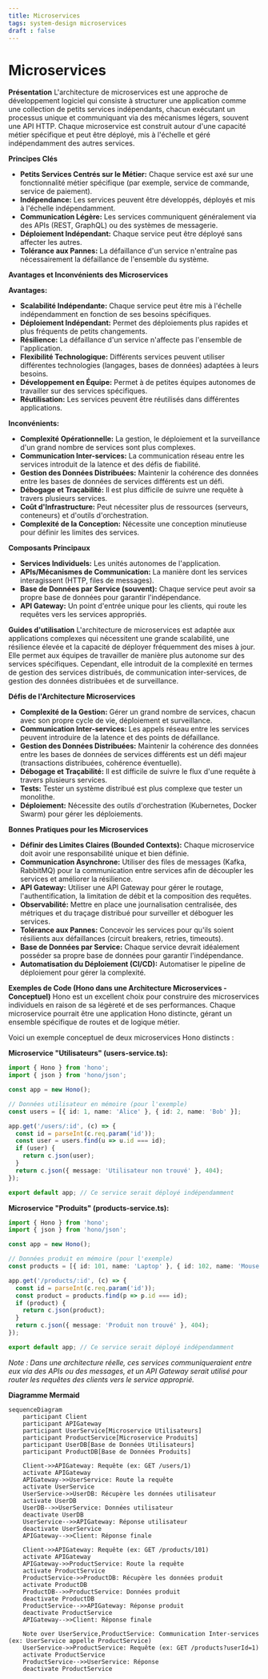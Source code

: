 ```yaml
---
title: Microservices
tags: system-design microservices
draft : false
---
```


# Microservices

**Présentation**
L'architecture de microservices est une approche de développement logiciel qui consiste à structurer une application comme une collection de petits services indépendants, chacun exécutant un processus unique et communiquant via des mécanismes légers, souvent une API HTTP. Chaque microservice est construit autour d'une capacité métier spécifique et peut être déployé, mis à l'échelle et géré indépendamment des autres services.

**Principes Clés**
- **Petits Services Centrés sur le Métier:** Chaque service est axé sur une fonctionnalité métier spécifique (par exemple, service de commande, service de paiement).
- **Indépendance:** Les services peuvent être développés, déployés et mis à l'échelle indépendamment.
- **Communication Légère:** Les services communiquent généralement via des APIs (REST, GraphQL) ou des systèmes de messagerie.
- **Déploiement Indépendant:** Chaque service peut être déployé sans affecter les autres.
- **Tolérance aux Pannes:** La défaillance d'un service n'entraîne pas nécessairement la défaillance de l'ensemble du système.

**Avantages et Inconvénients des Microservices**

**Avantages:**
- **Scalabilité Indépendante:** Chaque service peut être mis à l'échelle indépendamment en fonction de ses besoins spécifiques.
- **Déploiement Indépendant:** Permet des déploiements plus rapides et plus fréquents de petits changements.
- **Résilience:** La défaillance d'un service n'affecte pas l'ensemble de l'application.
- **Flexibilité Technologique:** Différents services peuvent utiliser différentes technologies (langages, bases de données) adaptées à leurs besoins.
- **Développement en Équipe:** Permet à de petites équipes autonomes de travailler sur des services spécifiques.
- **Réutilisation:** Les services peuvent être réutilisés dans différentes applications.

**Inconvénients:**
- **Complexité Opérationnelle:** La gestion, le déploiement et la surveillance d'un grand nombre de services sont plus complexes.
- **Communication Inter-services:** La communication réseau entre les services introduit de la latence et des défis de fiabilité.
- **Gestion des Données Distribuées:** Maintenir la cohérence des données entre les bases de données de services différents est un défi.
- **Débogage et Traçabilité:** Il est plus difficile de suivre une requête à travers plusieurs services.
- **Coût d'Infrastructure:** Peut nécessiter plus de ressources (serveurs, conteneurs) et d'outils d'orchestration.
- **Complexité de la Conception:** Nécessite une conception minutieuse pour définir les limites des services.

**Composants Principaux**
- **Services Individuels:** Les unités autonomes de l'application.
- **APIs/Mécanismes de Communication:** La manière dont les services interagissent (HTTP, files de messages).
- **Base de Données par Service (souvent):** Chaque service peut avoir sa propre base de données pour garantir l'indépendance.
- **API Gateway:** Un point d'entrée unique pour les clients, qui route les requêtes vers les services appropriés.

**Guides d'utilisation**
L'architecture de microservices est adaptée aux applications complexes qui nécessitent une grande scalabilité, une résilience élevée et la capacité de déployer fréquemment des mises à jour. Elle permet aux équipes de travailler de manière plus autonome sur des services spécifiques. Cependant, elle introduit de la complexité en termes de gestion des services distribués, de communication inter-services, de gestion des données distribuées et de surveillance.

**Défis de l'Architecture Microservices**
- **Complexité de la Gestion:** Gérer un grand nombre de services, chacun avec son propre cycle de vie, déploiement et surveillance.
- **Communication Inter-services:** Les appels réseau entre les services peuvent introduire de la latence et des points de défaillance.
- **Gestion des Données Distribuées:** Maintenir la cohérence des données entre les bases de données de services différents est un défi majeur (transactions distribuées, cohérence éventuelle).
- **Débogage et Traçabilité:** Il est difficile de suivre le flux d'une requête à travers plusieurs services.
- **Tests:** Tester un système distribué est plus complexe que tester un monolithe.
- **Déploiement:** Nécessite des outils d'orchestration (Kubernetes, Docker Swarm) pour gérer les déploiements.

**Bonnes Pratiques pour les Microservices**
- **Définir des Limites Claires (Bounded Contexts):** Chaque microservice doit avoir une responsabilité unique et bien définie.
- **Communication Asynchrone:** Utiliser des files de messages (Kafka, RabbitMQ) pour la communication entre services afin de découpler les services et améliorer la résilience.
- **API Gateway:** Utiliser une API Gateway pour gérer le routage, l'authentification, la limitation de débit et la composition des requêtes.
- **Observabilité:** Mettre en place une journalisation centralisée, des métriques et du traçage distribué pour surveiller et déboguer les services.
- **Tolérance aux Pannes:** Concevoir les services pour qu'ils soient résilients aux défaillances (circuit breakers, retries, timeouts).
- **Base de Données par Service:** Chaque service devrait idéalement posséder sa propre base de données pour garantir l'indépendance.
- **Automatisation du Déploiement (CI/CD):** Automatiser le pipeline de déploiement pour gérer la complexité.

**Exemples de Code (Hono dans une Architecture Microservices - Conceptuel)**
Hono est un excellent choix pour construire des microservices individuels en raison de sa légèreté et de ses performances. Chaque microservice pourrait être une application Hono distincte, gérant un ensemble spécifique de routes et de logique métier.

Voici un exemple conceptuel de deux microservices Hono distincts :

**Microservice "Utilisateurs" (users-service.ts):**

```typescript
import { Hono } from 'hono';
import { json } from 'hono/json';

const app = new Hono();

// Données utilisateur en mémoire (pour l'exemple)
const users = [{ id: 1, name: 'Alice' }, { id: 2, name: 'Bob' }];

app.get('/users/:id', (c) => {
  const id = parseInt(c.req.param('id'));
  const user = users.find(u => u.id === id);
  if (user) {
    return c.json(user);
  }
  return c.json({ message: 'Utilisateur non trouvé' }, 404);
});

export default app; // Ce service serait déployé indépendamment
```

**Microservice "Produits" (products-service.ts):**

```typescript
import { Hono } from 'hono';
import { json } from 'hono/json';

const app = new Hono();

// Données produit en mémoire (pour l'exemple)
const products = [{ id: 101, name: 'Laptop' }, { id: 102, name: 'Mouse' }];

app.get('/products/:id', (c) => {
  const id = parseInt(c.req.param('id'));
  const product = products.find(p => p.id === id);
  if (product) {
    return c.json(product);
  }
  return c.json({ message: 'Produit non trouvé' }, 404);
});

export default app; // Ce service serait déployé indépendamment
```

*Note : Dans une architecture réelle, ces services communiqueraient entre eux via des APIs ou des messages, et un API Gateway serait utilisé pour router les requêtes des clients vers le service approprié.*

**Diagramme Mermaid**

```mermaid
sequenceDiagram
    participant Client
    participant APIGateway
    participant UserService[Microservice Utilisateurs]
    participant ProductService[Microservice Produits]
    participant UserDB[Base de Données Utilisateurs]
    participant ProductDB[Base de Données Produits]

    Client->>APIGateway: Requête (ex: GET /users/1)
    activate APIGateway
    APIGateway->>UserService: Route la requête
    activate UserService
    UserService->>UserDB: Récupère les données utilisateur
    activate UserDB
    UserDB-->>UserService: Données utilisateur
    deactivate UserDB
    UserService-->>APIGateway: Réponse utilisateur
    deactivate UserService
    APIGateway-->>Client: Réponse finale

    Client->>APIGateway: Requête (ex: GET /products/101)
    activate APIGateway
    APIGateway->>ProductService: Route la requête
    activate ProductService
    ProductService->>ProductDB: Récupère les données produit
    activate ProductDB
    ProductDB-->>ProductService: Données produit
    deactivate ProductDB
    ProductService-->>APIGateway: Réponse produit
    deactivate ProductService
    APIGateway-->>Client: Réponse finale

    Note over UserService,ProductService: Communication Inter-services (ex: UserService appelle ProductService)
    UserService->>ProductService: Requête (ex: GET /products?userId=1)
    activate ProductService
    ProductService-->>UserService: Réponse
    deactivate ProductService
```
